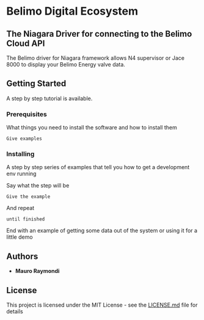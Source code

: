 # Belimo Digital Ecosystem

## The Niagara Driver for connecting to the Belimo Cloud API

The Belimo driver for Niagara framework allows N4 supervisor or Jace 8000 to display your Belimo Energy valve data.

## Getting Started

A step by step tutorial is available.

### Prerequisites

What things you need to install the software and how to install them

```
Give examples
```

### Installing

A step by step series of examples that tell you how to get a development env running

Say what the step will be

```
Give the example
```

And repeat

```
until finished
```

End with an example of getting some data out of the system or using it for a little demo


## Authors

* **Mauro Raymondi**

## License

This project is licensed under the MIT License - see the [LICENSE.md](LICENSE.md) file for details


